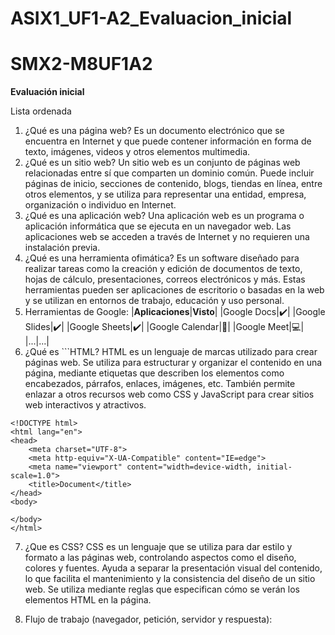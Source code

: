 # ASIX1_UF1-A2_Evaluacion_inicial


# SMX2-M8UF1A2

**Evaluación inicial**

Lista ordenada
1. ¿Qué es una página web?
Es un documento electrónico que se encuentra en Internet y que puede contener información en forma de texto, imágenes, videos y otros elementos multimedia. 
2. ¿Qué es un sitio web?
Un sitio web es un conjunto de páginas web relacionadas entre sí que comparten un dominio común. Puede incluir páginas de inicio, secciones de contenido, blogs, tiendas en línea, entre otros elementos, y se utiliza para representar una entidad, empresa, organización o individuo en Internet.
3. ¿Qué es una aplicación web?
Una aplicación web es un programa o aplicación informática que se ejecuta en un navegador web. Las aplicaciones web se acceden a través de Internet y no requieren una instalación previa.
4. ¿Qué es una herramienta ofimática?
Es un software diseñado para realizar tareas como la creación y edición de documentos de texto, hojas de cálculo, presentaciones, correos electrónicos y más. Estas herramientas pueden ser aplicaciones de escritorio o basadas en la web y se utilizan en entornos de trabajo, educación y uso personal.
5. Herramientas de Google:
|**Aplicaciones**|**Visto**|
|Google Docs|✔️|
|Google Slides|✔️|
|Google Sheets|✔️|
|Google Calendar|📅|
|Google Meet|💻|
|...|...|
6. ¿Qué es ```HTML?
HTML es un lenguaje de marcas utilizado para crear páginas web. Se utiliza para estructurar y organizar el contenido en una página, mediante etiquetas que describen los elementos como encabezados, párrafos, enlaces, imágenes, etc. También permite enlazar a otros recursos web como CSS y JavaScript para crear sitios web interactivos y atractivos.

```
<!DOCTYPE html>
<html lang="en">
<head>
    <meta charset="UTF-8">
    <meta http-equiv="X-UA-Compatible" content="IE=edge">
    <meta name="viewport" content="width=device-width, initial-scale=1.0">
    <title>Document</title>
</head>
<body>

</body>
</html>
```

7. ¿Que es CSS?
CSS es un lenguaje que se utiliza para dar estilo y formato a las páginas web, controlando aspectos como el diseño, colores y fuentes. Ayuda a separar la presentación visual del contenido, lo que facilita el mantenimiento y la consistencia del diseño de un sitio web. Se utiliza mediante reglas que especifican cómo se verán los elementos HTML en la página.

8. Flujo de trabajo (navegador, petición, servidor y respuesta):
